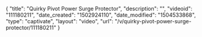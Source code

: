 {
    "title": "Quirky Pivot Power Surge Protector",
    "description": "",
    "videoid": "111180211",
    "date_created": "1502924110",
    "date_modified": "1504533868",
    "type": "captivate",
    "layout": "video",
    "url": "\/v\/quirky-pivot-power-surge-protector\/111180211"
}